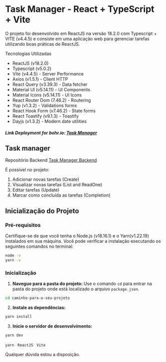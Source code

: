 # Task Manager - React + TypeScript + Vite

O projeto foi desenvolvido em ReactJS na versão 18.2.0 com Typescript + VITE (v4.4.5) e consiste em uma aplicação web para gerenciar tarefas utilizando boas práticas de ReactJS.

Tecnologias Utilizadas
* ReactJS (v18.2.0)
* Typescript (v5.0.2)
* Vite (v4.4.5) - Server Performance
* Axios (v1.5.1) - Client HTTP
* React Query (v3.39.3) - Data fetcher
* Material UI (v5.14.11) - UI Components
* Material Icons (v5.14.11) - UI Icons
* React Router Dom (7.46.2) - Routering 
* Yup (v1.3.2) - Validations forms
* React Hook Form (v7.46.2) - State forms
* React Toastify (v9.1.3) - Toastify 
* Dayjs (v1.3.2) - Modern date utilities


##### Link Deployment for bohr.io: [Task Manager](https://task-manager.bohr.io/)

## Task manager

Repositório Backend
[Task Manager Backend](https://github.com/RafaelCardoso11/backend-task-manager-nestJS)

É possível no projeto:
1) Adicionar novas tarefas (Create)
2) Visualizar novas tarefas (List and ReadOne)
3) Editar tarefas (Update)
4) Marcar como concluída as tarefas (Completion)


## Inicialização do Projeto

### Pré-requisitos

Certifique-se de que você tenha o Node.js (v18.16.1) e o Yarn(v1.22.19) instalados em sua máquina. Você pode verificar a instalação executando os seguintes comandos no terminal:

```bash
node -v 
yarn -v
```

### Inicialização
1. **Navegue para a pasta do projeto:** Use o comando `cd` para entrar na pasta do projeto onde está localizado o arquivo `package.json`.

```bash
cd caminho-para-o-seu-projeto
```
2. **Instale as dependências:**
```bash
yarn install
```
3. **Inicie o servidor de desenvolvimento:**
```bash
yarn dev
```

``yarn ``
``ReactJS ``
``Vite``

Qualquer dúvida estou a disposição.

